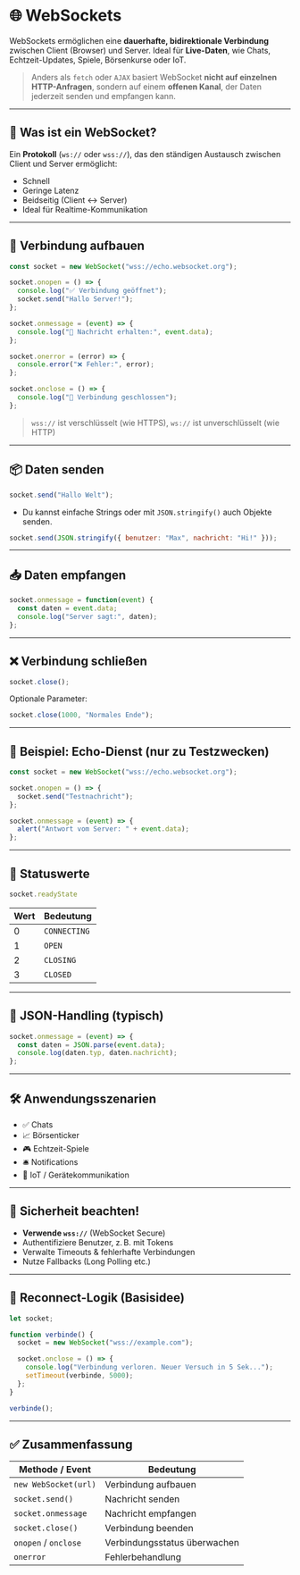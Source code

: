 # 🌐 WebSockets

WebSockets ermöglichen eine **dauerhafte, bidirektionale Verbindung** zwischen Client (Browser) und Server. Ideal für **Live-Daten**, wie Chats, Echtzeit-Updates, Spiele, Börsenkurse oder IoT.

> Anders als `fetch` oder `AJAX` basiert WebSocket **nicht auf einzelnen HTTP-Anfragen**, sondern auf einem **offenen Kanal**, der Daten jederzeit senden und empfangen kann.

---

## 🧩 Was ist ein WebSocket?

Ein **Protokoll** (`ws://` oder `wss://`), das den ständigen Austausch zwischen Client und Server ermöglicht:

- Schnell
- Geringe Latenz
- Beidseitig (Client ↔ Server)
- Ideal für Realtime-Kommunikation

---

## 🔌 Verbindung aufbauen

```js
const socket = new WebSocket("wss://echo.websocket.org");

socket.onopen = () => {
  console.log("✅ Verbindung geöffnet");
  socket.send("Hallo Server!");
};

socket.onmessage = (event) => {
  console.log("📩 Nachricht erhalten:", event.data);
};

socket.onerror = (error) => {
  console.error("❌ Fehler:", error);
};

socket.onclose = () => {
  console.log("🔌 Verbindung geschlossen");
};
```

> `wss://` ist verschlüsselt (wie HTTPS), `ws://` ist unverschlüsselt (wie HTTP)

---

## 📦 Daten senden

```js
socket.send("Hallo Welt");
```

- Du kannst einfache Strings oder mit `JSON.stringify()` auch Objekte senden.

```js
socket.send(JSON.stringify({ benutzer: "Max", nachricht: "Hi!" }));
```

---

## 📥 Daten empfangen

```js
socket.onmessage = function(event) {
  const daten = event.data;
  console.log("Server sagt:", daten);
};
```

---

## ❌ Verbindung schließen

```js
socket.close();
```

Optionale Parameter:

```js
socket.close(1000, "Normales Ende");
```

---

## 🧪 Beispiel: Echo-Dienst (nur zu Testzwecken)

```js
const socket = new WebSocket("wss://echo.websocket.org");

socket.onopen = () => {
  socket.send("Testnachricht");
};

socket.onmessage = (event) => {
  alert("Antwort vom Server: " + event.data);
};
```

---

## 📘 Statuswerte

```js
socket.readyState
```

| Wert | Bedeutung          |
|------|---------------------|
| 0    | `CONNECTING`        |
| 1    | `OPEN`              |
| 2    | `CLOSING`           |
| 3    | `CLOSED`            |

---

## 🧠 JSON-Handling (typisch)

```js
socket.onmessage = (event) => {
  const daten = JSON.parse(event.data);
  console.log(daten.typ, daten.nachricht);
};
```

---

## 🛠 Anwendungsszenarien

- ✅ Chats
- 📈 Börsenticker
- 🎮 Echtzeit-Spiele
- 🛎️ Notifications
- 📡 IoT / Gerätekommunikation

---

## 🚧 Sicherheit beachten!

- **Verwende `wss://`** (WebSocket Secure)
- Authentifiziere Benutzer, z. B. mit Tokens
- Verwalte Timeouts & fehlerhafte Verbindungen
- Nutze Fallbacks (Long Polling etc.)

---

## 🔁 Reconnect-Logik (Basisidee)

```js
let socket;

function verbinde() {
  socket = new WebSocket("wss://example.com");

  socket.onclose = () => {
    console.log("Verbindung verloren. Neuer Versuch in 5 Sek...");
    setTimeout(verbinde, 5000);
  };
}

verbinde();
```

---

## ✅ Zusammenfassung

| Methode / Event     | Bedeutung                          |
|---------------------|-------------------------------------|
| `new WebSocket(url)`| Verbindung aufbauen                |
| `socket.send()`     | Nachricht senden                   |
| `socket.onmessage`  | Nachricht empfangen                |
| `socket.close()`    | Verbindung beenden                 |
| `onopen` / `onclose`| Verbindungsstatus überwachen       |
| `onerror`           | Fehlerbehandlung                   |
